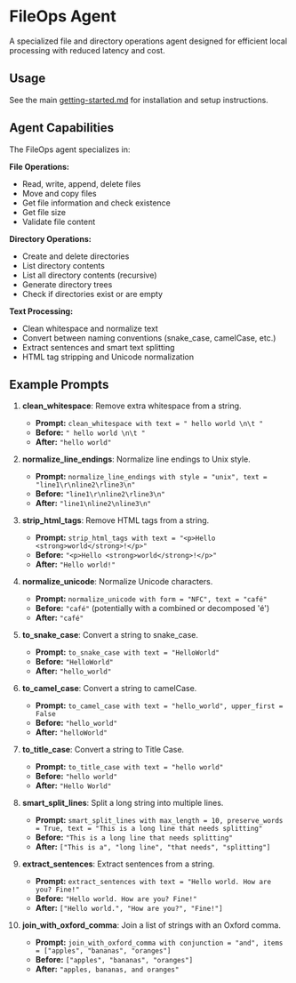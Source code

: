 # FileOps Agent

A specialized file and directory operations agent designed for efficient local processing with reduced latency and cost.

## Usage

See the main [getting-started.md](../getting-started.md) for installation and setup instructions.

## Agent Capabilities

The FileOps agent specializes in:

**File Operations:**
- Read, write, append, delete files
- Move and copy files
- Get file information and check existence
- Get file size
- Validate file content

**Directory Operations:**
- Create and delete directories
- List directory contents
- List all directory contents (recursive)
- Generate directory trees
- Check if directories exist or are empty

**Text Processing:**
- Clean whitespace and normalize text
- Convert between naming conventions (snake_case, camelCase, etc.)
- Extract sentences and smart text splitting
- HTML tag stripping and Unicode normalization


## Example Prompts

1. **clean_whitespace**: Remove extra whitespace from a string.
   - **Prompt:** `clean_whitespace with text = " hello world \n\t "`
   - **Before:** `" hello world \n\t "`
   - **After:** `"hello world"`

2. **normalize_line_endings**: Normalize line endings to Unix style.
   - **Prompt:** `normalize_line_endings with style = "unix", text = "line1\r\nline2\rline3\n"`
   - **Before:** `"line1\r\nline2\rline3\n"`
   - **After:** `"line1\nline2\nline3\n"`

3. **strip_html_tags**: Remove HTML tags from a string.
   - **Prompt:** `strip_html_tags with text = "<p>Hello <strong>world</strong>!</p>"`
   - **Before:** `"<p>Hello <strong>world</strong>!</p>"`
   - **After:** `"Hello world!"`

4. **normalize_unicode**: Normalize Unicode characters.
   - **Prompt:** `normalize_unicode with form = "NFC", text = "café"`
   - **Before:** `"café"` (potentially with a combined or decomposed 'é')
   - **After:** `"café"`

5. **to_snake_case**: Convert a string to snake_case.
   - **Prompt:** `to_snake_case with text = "HelloWorld"`
   - **Before:** `"HelloWorld"`
   - **After:** `"hello_world"`

6. **to_camel_case**: Convert a string to camelCase.
   - **Prompt:** `to_camel_case with text = "hello_world", upper_first = False`
   - **Before:** `"hello_world"`
   - **After:** `"helloWorld"`

7. **to_title_case**: Convert a string to Title Case.
   - **Prompt:** `to_title_case with text = "hello world"`
   - **Before:** `"hello world"`
   - **After:** `"Hello World"`

8. **smart_split_lines**: Split a long string into multiple lines.
   - **Prompt:** `smart_split_lines with max_length = 10, preserve_words = True, text = "This is a long line that needs splitting"`
   - **Before:** `"This is a long line that needs splitting"`
   - **After:** `["This is a", "long line", "that needs", "splitting"]`

9. **extract_sentences**: Extract sentences from a string.
   - **Prompt:** `extract_sentences with text = "Hello world. How are you? Fine!"`
   - **Before:** `"Hello world. How are you? Fine!"`
   - **After:** `["Hello world.", "How are you?", "Fine!"]`

10. **join_with_oxford_comma**: Join a list of strings with an Oxford comma.
    - **Prompt:** `join_with_oxford_comma with conjunction = "and", items = ["apples", "bananas", "oranges"]`
    - **Before:** `["apples", "bananas", "oranges"]`
    - **After:** `"apples, bananas, and oranges"`